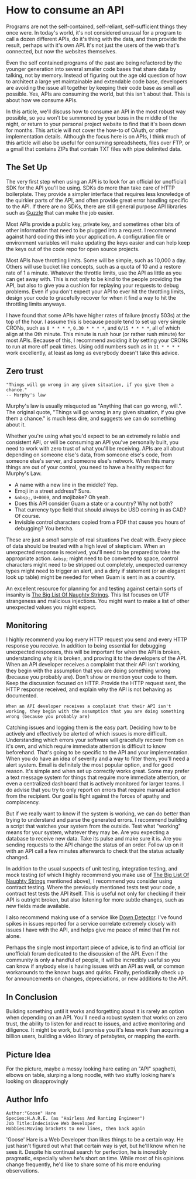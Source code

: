# How to consume an API

Programs are not the self-contained, self-reliant, self-sufficient things they once were. In today's world, it's not considered unusual for a program to call a dozen different APIs, do it's thing with the data, and then provide the result, perhaps with it's own API. It's not just the users of the web that's connected, but now the websites themselves.

Even the self contained programs of the past are being refactored by the younger generation into several smaller code bases that share data by talking, not by memory. Instead of figuring out the age old question of how to architect a large yet maintainable and extendable code base, developers are avoiding the issue all together by keeping their code base as small as possible. Yes, APIs are consuming the world, but this isn't about that. This is about how we consume APIs.

In this article, we'll discuss how to consume an API in the most robust way possible, so you won't be summoned by your boss in the middle of the night, or return to your personal project website to find that it's been down for months. This article will not cover the how-to of OAuth, or other implementation details. Although the focus here is on APIs, I think much of this article will also be useful for consuming spreadsheets, files over FTP, or a gmail that contains ZIPs that contain TXT files with pipe delimited data.

## The Set Up

The very first step when using an API is to look for an official (or unofficial) SDK for the API you'll be using. SDKs do more than take care of HTTP boilerplate. They provide a simpler interface that requires less knowledge of the quirkier parts of the API, and often provide great error handling specific to the API. If there are no SDKs, there are still general purpose API libraries such as [Guzzle](http://docs.guzzlephp.org/en/stable/) that can make the job easier.

Most APIs provide a public key, private key, and sometimes other bits of other information that need to be plugged into a request. I recommend against hard coding this into your application. A configuration file or environment variables will make updating the keys easier and can help keep the keys out of the code repo for open source projects.

Most APIs have throttling limits. Some will be simple, such as 10,000 a day. Others will use bucket like concepts, such as a quota of 10 and a restore rate of 1 a minute. Whatever the throttle limits, use the API as little as you can get away with. This is not only to be kind to the people providing the API, but also to give you a cushion for replaying your requests to debug problems. Even if you don't expect your API to ever hit the throttling limits, design your code to gracefully recover for when it find a way to hit the throttling limits anyways.

I have found that some APIs have higher rates of failure (mostly 503s) at the top of the hour. I assume this is because people tend to set up very simple CRONs, such as `0 * * * *`, `0,30 * * * *`, and `0/15 * * * *`, all of which align at the 0th minute. This minute is rush hour (or rather rush minute) for most APIs. Because of this, I recommend avoiding it by setting your CRONs to run at more off peak times. Using odd numbers such as in `11 * * * *` work excellently, at least as long as everybody doesn't take this advice.

## Zero trust

    "Things will go wrong in any given situation, if you give them a chance."
    -- Murphy's law

Murphy's law is usually misquoted as "Anything that can go wrong, will.". The original quote, "Things will go wrong in any given situation, if you give them a chance." is much less dire, and suggests we can do something about it.

Whether you're using what you'd expect to be an extremely reliable and consistent API, or will be consuming an API you've personally built, you need to work with zero trust of what you'll be receiving. APIs are all about depending on someone else's data, from someone else's code, from someone else's server, and someone else's network. When this many things are out of your control, you need to have a healthy respect for Murphy's Law.

* A name with a new line in the middle? Yep.
* Emoji in a street address? Sure.
* `&nbsp;`, `U+0009`, and mojibake? Oh yeah.
* Does this API consider Guam a state or a country? Why not both?
* That currency type field that should always be USD coming in as CAD? Of course.
* Invisible control characters copied from a PDF that cause you hours of debugging? You betcha.

These are just a _small_ sample of real situations I've dealt with. Every piece of data should be treated with a high level of skepticism. When an unexpected response is received, you'll need to be prepared to take the appropriate action. `&nbsp`; might need to be converted to space, control characters might need to be stripped out completely, unexpected currency types might need to trigger an alert, and a dirty if statement (or an elegant look up table) might be needed for when Guam is sent in as a country.

An excellent resource for planning for and testing against certain sorts of insanity is [The Big List Of Naughty Strings](https://github.com/minimaxir/big-list-of-naughty-strings). This list focuses on UTF strangeness and malicious injections. You might want to make a list of other unexpected values you might expect.

## Monitoring

I highly recommend you log every HTTP request you send and every HTTP response you receive. In addition to being essential for debugging unexpected responses, this will be important for when the API is broken, understanding why it is broken, and proving it to the developers of the API. When an API developer receives a complaint that their API isn't working, they begin with the assumption that you are doing something wrong (because you probably are). Don't show or mention your code to them. Keep the discussion focused on HTTP. Provide the HTTP request sent, the HTTP response received, and explain why the API is not behaving as documented.

    When an API developer receives a complaint that their API isn't working, they begin with the assumption that you are doing something wrong (because you probably are)

Catching issues and logging them is the easy part. Deciding how to be actively and effectively be alerted of which issues is more difficult. Understanding which errors your software will gracefully recover from on it's own, and which require immediate attention is difficult to know beforehand. That's going to be specific to the API and your implementation. When you do have an idea of severity and a way to filter them, you'll need a alert system. Email is definitely the most popular option, and for good reason. It's simple and when set up correctly works great. Some may prefer a text message system for things that require more immediate attention, or even a centralized dashboard that is actively monitored for larger teams. I do advise that you try to only report on errors that require manual action from the recipient. Our goal is fight against the forces of apathy and complacency.

But if we really want to know if the system is working, we can do better than trying to understand and parse the generated errors. I recommend building a script that watches your system from the outside. Test what "working" means for your system, whatever they may be. Are you expecting a database to receive new data. Take its pulse and make sure it is. Are you sending requests to the API change the status of an order. Follow up on it with an API call a few minutes afterwards to check that the status actually changed.

In addition to the usual suspects of unit testing, integration testing, and mock testing (of which I highly recommend you make use of [The Big List Of Naughty Strings](https://github.com/minimaxir/big-list-of-naughty-strings) mentioned above), I recommend you consider using contract testing. Where the previously mentioned tests test your code, a contract test tests the API itself. This is useful not only for checking if their API is outright broken, but also listening for more subtle changes, such as new fields made available.

I also recommend making use of a service like [Down Detector](https://downdetector.com/). I've found spikes in issues reported for a service correlate extremely closely with issues I have with the API, and helps give me peace of mind that I'm not alone.

Perhaps the single most important piece of advice, is to find an official (or unofficial) forum dedicated to the discussion of the API. Even if the community is only a handful of people, it will be incredibly useful so you can know if anybody else is having issues with an API as well, or common workarounds to the known bugs and quirks. Finally, periodically check up for announcements on changes, depreciations, or new additions to the API.

## In Conclusion

Building something until it works and forgetting about it is rarely an option when depending on an API. You'll need a robust system that works on zero trust, the ability to listen for and react to issues, and active monitoring and diligence. It might be work, but I promise you it's less work than acquiring a billion users, building a video library of petabytes, or mapping the earth.

## Picture Idea

For the picture, maybe a messy looking hare eating an "API" spaghetti, elbows on table, slurping a long noodle, with two stuffy looking hare's looking on disapprovingly

## Author Info

    Author:"Goose" Hare
    Species:H.A.R.E. (as "Hairless And Ranting Engineer")
    Job Title:Indecisive Web Developer
    Hobbies:Moving brackets to new lines, then back again

'Goose' Hare is a Web Developer than likes things to be a certain way. He just hasn't figured out what that certain way is yet, but he'll know when he sees it. Despite his continual search for perfection, he is incredibly pragmatic, especially when he's short on time. While most of his opinions change frequently, he'd like to share some of his more enduring observations.
